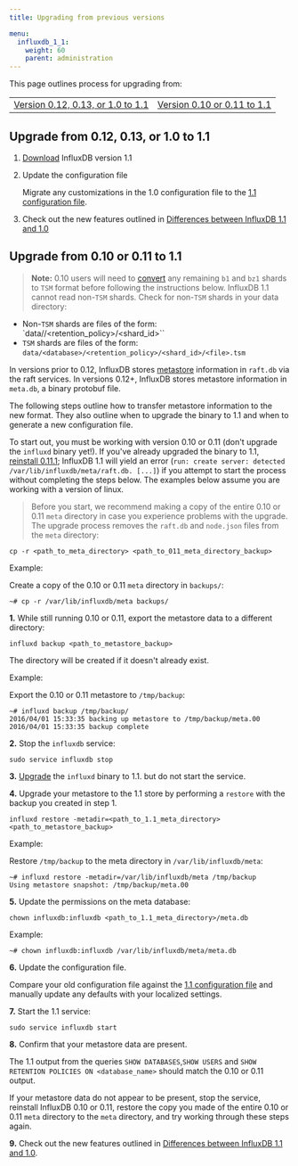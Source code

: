 ```yaml
---
title: Upgrading from previous versions

menu:
  influxdb_1_1:
    weight: 60
    parent: administration
---
```



This page outlines process for upgrading from:

<table style="width:100%">
  <tr>
    <td><a href="#upgrade-from-0-12-0-13-or-1-0-to-1-1">Version 0.12, 0.13, or 1.0 to 1.1</a></td>
    <td><a href="#upgrade-from-0-10-or-0-11-to-1-1">Version 0.10 or 0.11 to 1.1</a></td>
  </tr>
</table>

## Upgrade from 0.12, 0.13, or 1.0 to 1.1

1. [Download](https://influxdata.com/downloads/#influxdb) InfluxDB version
1.1

2. Update the configuration file

    Migrate any customizations in the 1.0 configuration file to the [1.1 configuration file](/influxdb/v1.1/administration/config/).

3. Check out the new features outlined in
[Differences between InfluxDB 1.1 and 1.0](/influxdb/v1.1/administration/differences/)

## Upgrade from 0.10 or 0.11 to 1.1

> **Note:** 0.10 users will need to
[convert](/influxdb/v0.10/administration/upgrading/#convert-b1-and-bz1-shards-to-tsm1)
any remaining `b1` and `bz1` shards to `TSM` format before following the
instructions below.
InfluxDB 1.1 cannot read non-`TSM` shards.
Check for non-`TSM` shards in your data directory:
>
* Non-`TSM` shards are files of the form: `data/<database>/<retention_policy>/<shard_id>``
* `TSM` shards are files of the form: `data/<database>/<retention_policy>/<shard_id>/<file>.tsm`

In versions prior to 0.12, InfluxDB stores
[metastore](/influxdb/v1.1/concepts/glossary/#metastore) information in
`raft.db` via the raft services.
In versions 0.12+, InfluxDB stores metastore information in `meta.db`, a binary
protobuf file.

The following steps outline how to transfer metastore information to the new
format.
They also outline when to upgrade the binary to 1.1 and when to generate a
new configuration file.

To start out, you must be working with version 0.10 or 0.11 (don't upgrade the
`influxd` binary yet!).
If you've already upgraded the binary to 1.1, [reinstall 0.11.1](/influxdb/v0.12/administration/upgrading/#urls-for-influxdb-0-11);
InfluxDB 1.1 will yield an error
(`run: create server: detected /var/lib/influxdb/meta/raft.db. [...]`) if you
attempt to start the process without completing the steps below.
The examples below assume you are working with a version of linux.

> Before you start, we recommend making a copy of the entire 0.10 or 0.11 `meta`
directory in case you experience problems with the upgrade. The upgrade process
removes the `raft.db` and `node.json` files from the `meta` directory:
>
```
cp -r <path_to_meta_directory> <path_to_011_meta_directory_backup>
```
>
Example:
>
Create a copy of the 0.10 or 0.11 `meta` directory in `backups/`:
```
~# cp -r /var/lib/influxdb/meta backups/
```

**1.** While still running 0.10 or 0.11, export the metastore data to a different
directory:

```
influxd backup <path_to_metastore_backup>
```

The directory will be created if it doesn't already exist.

Example:

Export the 0.10 or 0.11 metastore to `/tmp/backup`:
```
~# influxd backup /tmp/backup/
2016/04/01 15:33:35 backing up metastore to /tmp/backup/meta.00
2016/04/01 15:33:35 backup complete
```

**2.** Stop the `influxdb` service:

```
sudo service influxdb stop
```

**3.** [Upgrade](https://influxdata.com/downloads/#influxdb) the `influxd`
binary to 1.1. but do not start the service.

**4.** Upgrade your metastore to the 1.1 store by performing a `restore` with
the backup you created in step 1.

```
influxd restore -metadir=<path_to_1.1_meta_directory> <path_to_metastore_backup>
```

Example:

Restore `/tmp/backup` to the meta directory in `/var/lib/influxdb/meta`:
```
~# influxd restore -metadir=/var/lib/influxdb/meta /tmp/backup
Using metastore snapshot: /tmp/backup/meta.00
```

**5.** Update the permissions on the meta database:

```
chown influxdb:influxdb <path_to_1.1_meta_directory>/meta.db
```

Example:

```
~# chown influxdb:influxdb /var/lib/influxdb/meta/meta.db
```

**6.** Update the configuration file.

Compare your old configuration file against the [1.1 configuration file](/influxdb/v1.1/administration/config/)
and manually update any defaults with your localized settings.

**7.** Start the 1.1 service:

```
sudo service influxdb start
```

**8.** Confirm that your metastore data are present.

The 1.1 output from the queries `SHOW DATABASES`,`SHOW USERS` and
`SHOW RETENTION POLICIES ON <database_name>` should match the 0.10 or 0.11
output.

If your metastore data do not appear to be present, stop the service, reinstall
InfluxDB 0.10 or 0.11, restore the copy you made of the entire 0.10 or 0.11 `meta` directory to
the `meta` directory, and try working through these steps again.

**9.** Check out the new features outlined in
[Differences between InfluxDB 1.1 and 1.0](/influxdb/v1.1/administration/differences/).
